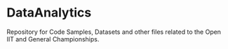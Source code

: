# DataAnalytics
Repository for Code Samples, Datasets and other files related to the Open IIT and General Championships. 
